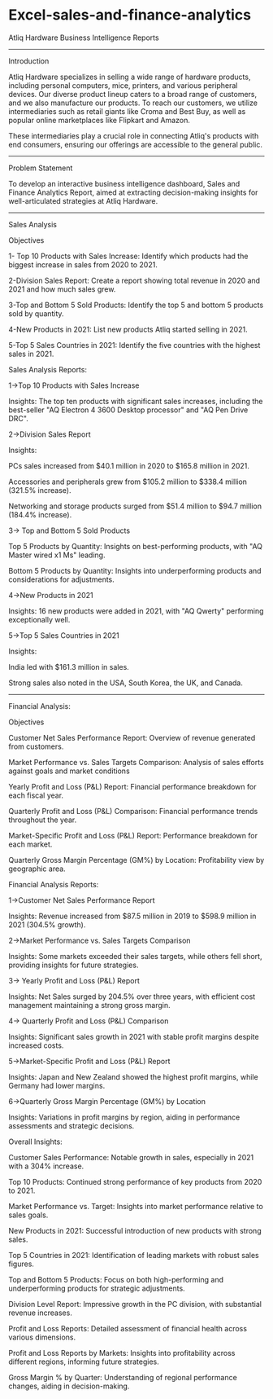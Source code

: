 # Excel-sales-and-finance-analytics

Atliq Hardware Business Intelligence Reports
___________________________________________________________________________________________________________________________________________________________________
Introduction

Atliq Hardware specializes in selling a wide range of hardware products, including personal computers, mice, printers, and various peripheral devices. Our diverse product lineup caters to a broad range of customers, and we also manufacture our products. To reach our customers, we utilize intermediaries such as retail giants like Croma and Best Buy, as well as popular online marketplaces like Flipkart and Amazon.

These intermediaries play a crucial role in connecting Atliq's products with end consumers, ensuring our offerings are accessible to the general public.

_________________________________________________________________________________________________________________________________________________________________
Problem Statement

To develop an interactive business intelligence dashboard, Sales and Finance Analytics Report, aimed at extracting decision-making insights for well-articulated strategies at Atliq Hardware.

__________________________________________________________________________________________________________________________________________________________________
Sales Analysis

Objectives

1- Top 10 Products with Sales Increase: Identify which products had the biggest increase in sales from 2020 to 2021.

2-Division Sales Report: Create a report showing total revenue in 2020 and 2021 and how much sales grew.

3-Top and Bottom 5 Sold Products: Identify the top 5 and bottom 5 products sold by quantity.

4-New Products in 2021: List new products Atliq started selling in 2021.

5-Top 5 Sales Countries in 2021: Identify the five countries with the highest sales in 2021.



Sales Analysis Reports:


1->Top 10 Products with Sales Increase


Insights: The top ten products with significant sales increases, including the best-seller "AQ Electron 4 3600 Desktop processor" and "AQ Pen Drive DRC".


2->Division Sales Report

Insights:

PCs sales increased from $40.1 million in 2020 to $165.8 million in 2021.

Accessories and peripherals grew from $105.2 million to $338.4 million (321.5% increase).

Networking and storage products surged from $51.4 million to $94.7 million (184.4% increase).


3-> Top and Bottom 5 Sold Products


Top 5 Products by Quantity: Insights on best-performing products, with "AQ Master wired x1 Ms" leading.

Bottom 5 Products by Quantity: Insights into underperforming products and considerations for adjustments.


4->New Products in 2021

Insights: 16 new products were added in 2021, with "AQ Qwerty" performing exceptionally well.



5->Top 5 Sales Countries in 2021

Insights:

India led with $161.3 million in sales.

Strong sales also noted in the USA, South Korea, the UK, and Canada.

_______________________________________________________________________________________________________________________________________________________

Financial Analysis:


Objectives

Customer Net Sales Performance Report: Overview of revenue generated from customers.

Market Performance vs. Sales Targets Comparison: Analysis of sales efforts against goals and market conditions

Yearly Profit and Loss (P&L) Report: Financial performance breakdown for each fiscal year.

Quarterly Profit and Loss (P&L) Comparison: Financial performance trends throughout the year.

Market-Specific Profit and Loss (P&L) Report: Performance breakdown for each market.

Quarterly Gross Margin Percentage (GM%) by Location: Profitability view by geographic area.


Financial Analysis Reports:


1->Customer Net Sales Performance Report

Insights: Revenue increased from $87.5 million in 2019 to $598.9 million in 2021 (304.5% growth).


2->Market Performance vs. Sales Targets Comparison

Insights: Some markets exceeded their sales targets, while others fell short, providing insights for future strategies.


3-> Yearly Profit and Loss (P&L) Report

Insights: Net Sales surged by 204.5% over three years, with efficient cost management maintaining a strong gross margin.


4-> Quarterly Profit and Loss (P&L) Comparison

Insights: Significant sales growth in 2021 with stable profit margins despite increased costs.


5->Market-Specific Profit and Loss (P&L) Report

Insights: Japan and New Zealand showed the highest profit margins, while Germany had lower margins.


6->Quarterly Gross Margin Percentage (GM%) by Location

Insights: Variations in profit margins by region, aiding in performance assessments and strategic decisions.


Overall Insights:

Customer Sales Performance: Notable growth in sales, especially in 2021 with a 304% increase.

Top 10 Products: Continued strong performance of key products from 2020 to 2021.

Market Performance vs. Target: Insights into market performance relative to sales goals.

New Products in 2021: Successful introduction of new products with strong sales.

Top 5 Countries in 2021: Identification of leading markets with robust sales figures.

Top and Bottom 5 Products: Focus on both high-performing and underperforming products for strategic adjustments.

Division Level Report: Impressive growth in the PC division, with substantial revenue increases.

Profit and Loss Reports: Detailed assessment of financial health across various dimensions.

Profit and Loss Reports by Markets: Insights into profitability across different regions, informing future strategies.

Gross Margin % by Quarter: Understanding of regional performance changes, aiding in decision-making.
